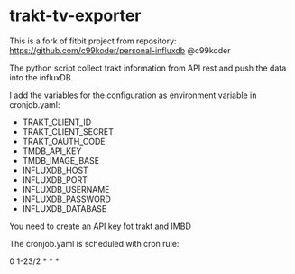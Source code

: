 # trakt-tv-exporter

This is a fork of fitbit project from repository: https://github.com/c99koder/personal-influxdb @c99koder

The python script collect trakt information from API rest and push the data into the influxDB.

I add the variables for the configuration as environment variable in cronjob.yaml:

* TRAKT_CLIENT_ID
* TRAKT_CLIENT_SECRET
* TRAKT_OAUTH_CODE
* TMDB_API_KEY
* TMDB_IMAGE_BASE
* INFLUXDB_HOST
* INFLUXDB_PORT
* INFLUXDB_USERNAME
* INFLUXDB_PASSWORD
* INFLUXDB_DATABASE

You need to create an API key fot trakt and IMBD
 
The cronjob.yaml is scheduled with cron rule:

0 1-23/2 * * *

